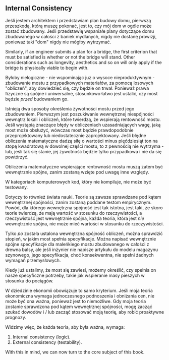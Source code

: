 ## Internal Consistency

Jeśli jestem architektem i przedstawiam plan budowy domu, pierwszą przeszkodą, którą muszę pokonać, jest to, czy mój dom w ogóle może zostać zbudowany. Jeśli przedstawię wspaniałe plany dotyczące domu zbudowanego w całości z baniek mydlanych, nigdy nie dostanę prowizji, ponieważ taki "dom" nigdy nie mógłby wytrzymać.

Similarly, if an engineer submits a plan for a bridge, the first criterion that must be satisfied is whether or not the bridge will stand. Other considerations such as longevity, aesthetics and so on will only apply if the bridge is physically viable to begin with.

Byłoby nielogiczne - nie wspominając już o wysoce nieproduktywnym - zbudowanie mostu z przypadkowych materiałów, za pomocą losowych "obliczeń", aby dowiedzieć się, czy będzie on trwał. Ponieważ prawa fizyczne są spójne i uniwersalne, stosunkowo łatwo jest ustalić, czy most będzie *przed* budowaniem go.

Istnieją dwa sposoby określenia żywotności mostu przed jego zbudowaniem. Pierwszym jest poszukiwanie wewnętrznej niespójności wewnątrz lokali i obliczeń, które twierdzą, że wspierają rentowność mostu. Jeśli wystąpią znaczące błędy w obliczeniach uzasadniających wagę, jaką most może obsłużyć, wówczas most będzie prawdopodobnie przeprojektowany lub niedostatecznie zaprojektowany. Jeśli błędne obliczenia matematyczne dadzą siłę o wartości minus pięćdziesiąt ton na stopę kwadratową w dowolnej części mostu, to z pewnością nie wytrzyma - lub, jeśli tak się stanie, jej żywotność będzie tylko przypadkowa i nie da się powtórzyć.

Obliczenia matematyczne wspierające rentowność mostu muszą zatem być wewnętrznie spójne, zanim zostaną wzięte pod uwagę inne względy.

W kategoriach komputerowych kod, który nie kompiluje, nie może być testowany.

Dotyczy to również świata nauki. Teorie są zawsze sprawdzane pod kątem wewnętrznej spójności, zanim zostaną poddane testom empirycznym. Powód, dla którego wewnętrzna spójność jest tak istotna, jest taki, że skoro teorie twierdzą, że mają wartość w stosunku do rzeczywistości, a rzeczywistość jest wewnętrznie spójna, każda teoria, która jest *nie* wewnętrznie spójna, nie może mieć wartości w stosunku do rzeczywistości.

Tylko *po* została ustalona wewnętrzna spójność obliczeń, można sprawdzić stopień, w jakim most spełnia specyfikacje. Można napisać wewnętrznie spójne specyfikacje dla maleńkiego mostu zbudowanego w całości z drewna balsy, ale jeśli inżynier nie napisze artykułu do modelu magazynu szynowego, jego specyfikacja, choć konsekwentna, nie spełni żadnych wymagań przemysłowych.

Kiedy już ustalimy, że most się zawiesi, możemy określić, czy spełnia on nasze specyficzne potrzeby, takie jak wspieranie masy pieszych w stosunku do pociągów.

W dziedzinie ekonomii obowiązuje to samo kryterium. Jeśli moja teoria ekonomiczna wymaga jednoczesnego podnoszenia i obniżania cen, nie może być ona ważna, ponieważ jest to niemożliwe. Gdy moja teoria zostanie sprawdzona pod kątem wewnętrznej spójności, mogę zacząć szukać dowodów i / lub zacząć stosować moją teorię, aby robić proaktywne prognozy.

Widzimy więc, że każda teoria, aby była ważna, wymaga:

1. Internal consistency (logic).
2. External consistency (testability).

With this in mind, we can now turn to the core subject of this book.